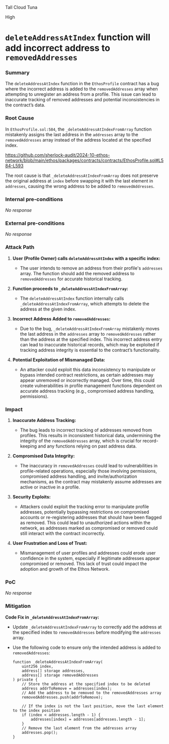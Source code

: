 Tall Cloud Tuna

High

# `deleteAddressAtIndex` function will add incorrect address to `removedAddresses`

### Summary

The `deleteAddressAtIndex` function in the `EthosProfile` contract has a bug where the incorrect address is added to the `removedAddresses` array when attempting to unregister an address from a profile. This issue can lead to inaccurate tracking of removed addresses and potential inconsistencies in the contract’s data.

### Root Cause

In `EthosProfile.sol:584`, the `_deleteAddressAtIndexFromArray` function mistakenly assigns the last address in the `addresses` array to the `removedAddresses` array instead of the address located at the specified index. 

https://github.com/sherlock-audit/2024-10-ethos-network/blob/main/ethos/packages/contracts/contracts/EthosProfile.sol#L584-L593

The root cause is that `_deleteAddressAtIndexFromArray` does not preserve the original address at `index` before swapping it with the last element in `addresses`, causing the wrong address to be added to `removedAddresses`.

### Internal pre-conditions

_No response_

### External pre-conditions

_No response_

### Attack Path

1. **User (Profile Owner) calls `deleteAddressAtIndex` with a specific index:**
   - The user intends to remove an address from their profile's `addresses` array. The function should add the removed address to `removedAddresses` for accurate historical tracking.

2. **Function proceeds to `_deleteAddressAtIndexFromArray`:**
   - The `deleteAddressAtIndex` function internally calls `_deleteAddressAtIndexFromArray`, which attempts to delete the address at the given index.

3. **Incorrect Address Added to `removedAddresses`:**
   - Due to the bug, `_deleteAddressAtIndexFromArray` mistakenly moves the last address in the `addresses` array to `removedAddresses` rather than the address at the specified index. This incorrect address entry can lead to inaccurate historical records, which may be exploited if tracking address integrity is essential to the contract’s functionality.

4. **Potential Exploitation of Mismanaged Data:**
   - An attacker could exploit this data inconsistency to manipulate or bypass intended contract restrictions, as certain addresses may appear unremoved or incorrectly managed. Over time, this could create vulnerabilities in profile management functions dependent on accurate address tracking (e.g., compromised address handling, permissions).

### Impact

1. **Inaccurate Address Tracking:**
   - The bug leads to incorrect tracking of addresses removed from profiles. This results in inconsistent historical data, undermining the integrity of the `removedAddresses` array, which is crucial for record-keeping and any functions relying on past address data.

2. **Compromised Data Integrity:**
   - The inaccuracy in `removedAddresses` could lead to vulnerabilities in profile-related operations, especially those involving permissions, compromised address handling, and invite/authorization mechanisms, as the contract may mistakenly assume addresses are active or inactive in a profile.

3. **Security Exploits:**
   - Attackers could exploit the tracking error to manipulate profile addresses, potentially bypassing restrictions on compromised accounts or re-registering addresses that should have been flagged as removed. This could lead to unauthorized actions within the network, as addresses marked as compromised or removed could still interact with the contract incorrectly.

4. **User Frustration and Loss of Trust:**
   - Mismanagement of user profiles and addresses could erode user confidence in the system, especially if legitimate addresses appear compromised or removed. This lack of trust could impact the adoption and growth of the Ethos Network.

### PoC

_No response_

### Mitigation

 **Code Fix in `_deleteAddressAtIndexFromArray`:**
   - Update `_deleteAddressAtIndexFromArray` to correctly add the address at the specified index to `removedAddresses` before modifying the `addresses` array.
   - Use the following code to ensure only the intended address is added to `removedAddresses`:

     ```solidity
     function _deleteAddressAtIndexFromArray(
         uint256 index,
         address[] storage addresses,
         address[] storage removedAddresses
     ) private {
         // Store the address at the specified index to be deleted
         address addrToRemove = addresses[index];
         // Add the address to be removed to the removedAddresses array
         removedAddresses.push(addrToRemove);

         // If the index is not the last position, move the last element to the index position
         if (index < addresses.length - 1) {
             addresses[index] = addresses[addresses.length - 1];
         }
         // Remove the last element from the addresses array
         addresses.pop();
     }
     ```